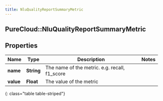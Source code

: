 ```yaml
---
title: NluQualityReportSummaryMetric
---
```

## PureCloud::NluQualityReportSummaryMetric

## Properties

|Name | Type | Description | Notes|
|------------ | ------------- | ------------- | -------------|
| **name** | **String** | The name of the metric. e.g. recall, f1_score | |
| **value** | **Float** | The value of the metric | |
{: class="table table-striped"}


